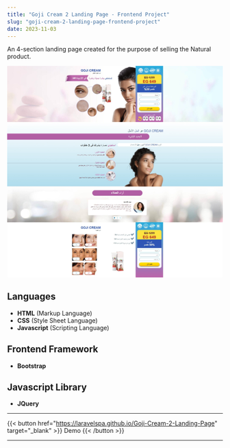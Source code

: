 ```yaml
---
title: "Goji Cream 2 Landing Page - Frontend Project"
slug: "goji-cream-2-landing-page-frontend-project"
date: 2023-11-03
---
```

An 4-section landing page created for the purpose of selling the Natural product.

![Goji Cream Landing Page](/img/portfolio/goji-cream-2-landing-page/full-page.jpeg "Goji Cream Landing Page")

## Languages
- **HTML** (Markup Language)
- **CSS** (Style Sheet Language)
- **Javascript** (Scripting Language)

## Frontend Framework
- **Bootstrap**

## Javascript Library
- **JQuery**

---
{{< button href="https://laravelspa.github.io/Goji-Cream-2-Landing-Page" target="_blank" >}}
Demo
{{< /button >}}

---